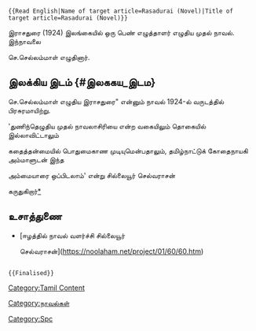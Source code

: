 ```{=mediawiki}
{{Read English|Name of target article=Rasadurai (Novel)|Title of target article=Rasadurai (Novel)}}
```
இராசதுரை (1924) இலங்கையில் ஒரு பெண் எழுத்தாளர் எழுதிய முதல் நாவல். இந்நாவலை
செ.செல்லம்மாள் எழுதினார்.

## இலக்கிய இடம் {#இலககய_இடம}

செ.செல்லம்மாள் எழுதிய இராசதுரை\" என்னும் நாவல் 1924-ல் வருடத்தில் பிரசுரமாயிற்று.
\'துணிந்தெழுதிய முதல் நாவலாசிரியை என்ற வகையிலும் தொகையில் இல்லாவிட்டாலும்
கதைத்தன்மையில் பொதுமைகாண முடியுமென்பதாலும், தமிழ்நாட்டுக் கோதைநாயகி அம்மாளுடன் இந்த
அம்மையாரை ஒப்பிடலாம்' என்று சில்லையூர் செல்வராசன்
கருதுகிறார்[\*](https://noolaham.net/project/01/60/60.htm)

## உசாத்துணை

-   [ஈழத்தில் நாவல் வளர்ச்சி சில்லையூர்
    செல்வராசன்](https://noolaham.net/project/01/60/60.htm)

```{=mediawiki}
{{Finalised}}
```
[Category:Tamil Content](Category:Tamil_Content "wikilink")
[Category:நாவல்கள்](Category:நாவல்கள் "wikilink")
[Category:Spc](Category:Spc "wikilink")
